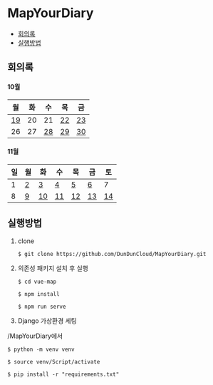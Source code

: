 # MapYourDiary



- [회의록](#회의록)
- [실행방법](#실행방법)



## 회의록

#### 10월

| 월                         | 화   | 수                         | 목                         | 금                         |
| -------------------------- | ---- | -------------------------- | -------------------------- | -------------------------- |
| [19](meeting.md#회의록-19) | 20   | 21                         | [22](meeting.md#회의록-22) | [23](meeting.md#회의록-23) |
| 26                         | 27   | [28](meeting.md#회의록-28) | [29](meeting.md#회의록-29) | [30](meeting.md#회의록-30) |



#### 11월

| 일   | 월                       | 화                         | 수                         | 목                         | 금                         | 토                         |
| ---- | ------------------------ | -------------------------- | -------------------------- | -------------------------- | -------------------------- | -------------------------- |
| 1    | [2](meeting.md#회의록-2) | [3](meeting.md#회의록-3)   | [4](meeting.md#회의록-4)   | [5](meeting.md#회의록-5)   | [6](meeting.md#회의록-6)   | 7                          |
| 8    | [9](meeting.md#회의록-9) | [10](meeting.md#회의록-10) | [11](meeting.md#회의록-11) | [12](meeting.md#회의록-12) | [13](meeting.md#회의록-13) | [14](meeting.md#회의록-14) |



## 실행방법

1. clone

   ```
   $ git clone https://github.com/DunDunCloud/MapYourDiary.git
   ```

2. 의존성 패키지 설치  후 실행

   ```
   $ cd vue-map
   
   $ npm install
   
   $ npm run serve
   ```

3. Django 가상환경 세팅

/MapYourDiary에서 
```
$ python -m venv venv

$ source venv/Script/activate

$ pip install -r "requirements.txt"
```